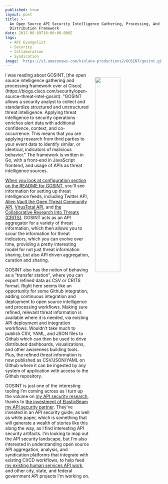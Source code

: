 ```yaml
---
published: true
layout: post
title: >-
  An Open Source API Security Intelligence Gathering, Processing, And
  Distribution Framework
date: 2017-08-09T16:00:00.000Z
tags:
  - API Evangelist
  - Security
  - Collaboration
  - Syndication
image: 'https://s3.amazonaws.com/kinlane-productions2/GOSINT/gosint.gif'
---
```

<p><a href="https://blogs.cisco.com/security/open-source-threat-intel-gosint"><img src="https://s3.amazonaws.com/kinlane-productions2/GOSINT/gosint.gif" align="right" width="40%" style="padding: 15px;" /></a></p>I was reading about GOSINT, [the open source intelligence gathering and processing framework over at Cisco](https://blogs.cisco.com/security/open-source-threat-intel-gosint). "GOSINT allows a security analyst to collect and standardize structured and unstructured threat intelligence. Applying threat intelligence to security operations enriches alert data with additional confidence, context, and co-occurrence. This means that you are applying research from third parties to your event data to identify similar, or identical, indicators of malicious behavior." The framework is written in Go, with a front-end in JavaScript frontend, and usage of APIs as threat intelligence sources.

[When you look at configuration section on the README for GOSINT](https://github.com/ciscocsirt/gosint), you'll see information for setting up threat intelligence feeds, including Twitter API, [Alien Vault the Open Threat Community API](https://otx.alienvault.com/api/), [VirusTotal API](https://www.virustotal.com/), and [the Collaborative Research Into Threats (CRITS)](https://crits.github.io/).  GOSINT acts as an API aggregator for a variety of threat information, which then allows you to scour the information for threat indicators, which you can evolve over time, providing a pretty interesting model for not just threat information sharing, but also API driven aggregation, curation and sharing.

GOSINT also has the notion of behaving as a "transfer station", where you can export refined data as CSV or CRITS format. Right here seems like an opportunity for some Github integration, adding continuous integration and deployment to open source intelligence and processing workflows. Making sure refined, relevant threat information is available where it is needed, via existing API deployment and integration workflows. Wouldn't take much to publish CSV, YAML, and JSON files to Github which can then be used to drive distributed dashboards, visualizations, and other awareness building tools. Plus, the refined threat information is now published as CSV/JSON/YAML on Github where it can be ingested by any system of application with access to the Github repository.

GOSINT is just one of the interesting tooling I'm coming across as I turn up the volume on [my API security research](http://security.apievangelist.com), thanks to [the investment of ElasticBeam my API security partner](https://www.elasticbeam.com/). They've invested in an API security guide, as well as white paper, which is something that will generate a wealth of stories like this along the way, as I find interesting API security artifacts. I'm looking to map out the API security landscape, but I'm also interested in understanding open source API aggregation, analysis, and syndication platforms that integrate with existing CI/CD workflows, to help feed [my existing human services API work](http://org.open.referral.adopta.agency/), and other city, state, and federal government API projects I'm working on.
